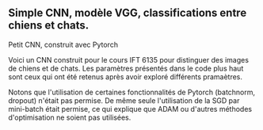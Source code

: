 ## Simple CNN, modèle VGG, classifications entre chiens et chats.

Petit CNN, construit avec Pytorch

Voici un CNN construit pour le cours IFT 6135 pour distinguer des images de chiens et de chats. Les paramètres présentés dans le code plus haut sont ceux qui ont été retenus
après avoir exploré différents pramaètres.

Notons que l'utilisation de certaines fonctionnalités de Pytorch (batchnorm, dropout) n'était pas permise. De même seule l'utilisation de la SGD par mini-batch était permise,
ce qui explique que ADAM ou d'autres méthodes d'optimisation ne soient pas utilisées.

